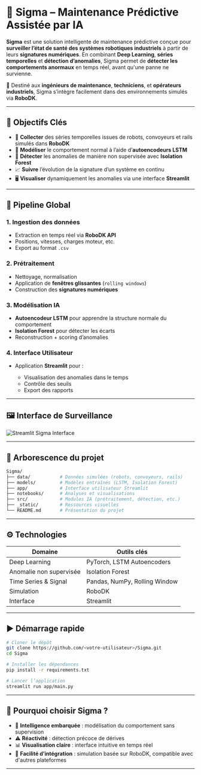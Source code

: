 # 🤖 Sigma – Maintenance Prédictive Assistée par IA

**Sigma** est une solution intelligente de maintenance prédictive conçue pour **surveiller l’état de santé des systèmes robotiques industriels** à partir de leurs **signatures numériques**.
En combinant **Deep Learning**, **séries temporelles** et **détection d’anomalies**, Sigma permet de **détecter les comportements anormaux** en temps réel, avant qu'une panne ne survienne.

🎯 Destiné aux **ingénieurs de maintenance**, **techniciens**, et **opérateurs industriels**, Sigma s’intègre facilement dans des environnements simulés via **RoboDK**.

---

## 🚀 Objectifs Clés

* 📡 **Collecter** des séries temporelles issues de robots, convoyeurs et rails simulés dans **RoboDK**
* 🧬 **Modéliser** le comportement normal à l’aide d’**autoencodeurs LSTM**
* 🚨 **Détecter** les anomalies de manière non supervisée avec **Isolation Forest**
* 📈 **Suivre** l’évolution de la signature d’un système en continu
* 🖥️ **Visualiser** dynamiquement les anomalies via une interface **Streamlit**

---

## 🔧 Pipeline Global

### 1. Ingestion des données

* Extraction en temps réel via **RoboDK API**
* Positions, vitesses, charges moteur, etc.
* Export au format `.csv` 

### 2. Prétraitement

* Nettoyage, normalisation
* Application de **fenêtres glissantes** (`rolling windows`)
* Construction des **signatures numériques**

### 3. Modélisation IA

* **Autoencodeur LSTM** pour apprendre la structure normale du comportement
* **Isolation Forest** pour détecter les écarts
* Reconstruction + scoring d’anomalies

### 4. Interface Utilisateur

* Application **Streamlit** pour :

  * Visualisation des anomalies dans le temps
  * Contrôle des seuils
  * Export des rapports

---

## 🖼️ Interface de Surveillance

![Streamlit Sigma Interface](./_static/pipeline.svg)

---

## 📂 Arborescence du projet

```bash
Sigma/
├── data/           # Données simulées (robots, convoyeurs, rails)
├── models/         # Modèles entraînés (LSTM, Isolation Forest)
├── app/            # Interface utilisateur Streamlit
├── notebooks/      # Analyses et visualisations
├── src/            # Modules IA (prétraitement, détection, etc.)
├── _static/        # Ressources visuelles
└── README.md       # Présentation du projet
```

---

## ⚙️ Technologies

| Domaine                 | Outils clés                   |
| ----------------------- | ----------------------------- |
| Deep Learning           | PyTorch, LSTM Autoencoders    |
| Anomalie non supervisée | Isolation Forest              |
| Time Series & Signal    | Pandas, NumPy, Rolling Window |
| Simulation              | RoboDK                        |
| Interface               | Streamlit                     |

---

## ▶️ Démarrage rapide

```bash
# Cloner le dépôt
git clone https://github.com/<votre-utilisateur>/Sigma.git
cd Sigma

# Installer les dépendances
pip install -r requirements.txt

# Lancer l’application
streamlit run app/main.py
```

---

## 🏁 Pourquoi choisir Sigma ?

* 🧠 **Intelligence embarquée** : modélisation du comportement sans supervision
* ⚠️ **Réactivité** : détection précoce de dérives
* 📊 **Visualisation claire** : interface intuitive en temps réel
* 🔧 **Facilité d’intégration** : simulation basée sur RoboDK, compatible avec d'autres plateformes

---


